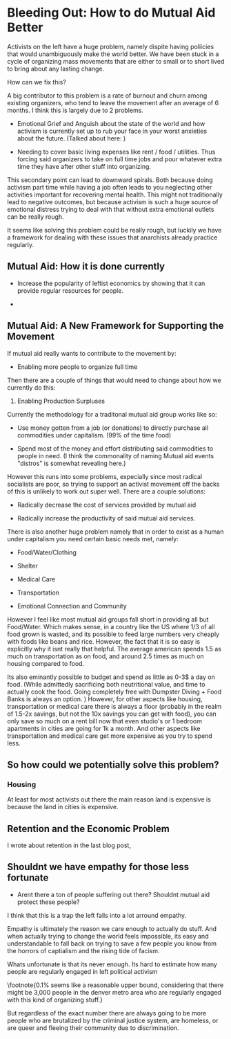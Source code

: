 # Bleeding Out: How to do Mutual Aid Better

Activists on the left have a huge problem, namely dispite having poliicies that would unambiguously make the world better. We have been stuck in a cycle of organizing mass movements that are either to small or to short lived to bring about any lasting change.

How can we fix this?

A big contributor to this problem is a rate of burnout and churn among existing organizers, who tend to leave the movement after an average of 6 months. I think this is largely due to 2 problems.

- Emotional Grief and Anguish about the state of the world and how activism is currently set up to rub your face in your worst anxieties about the future. (Talked about here: <link>)

- Needing to cover basic living expenses like rent / food / utilities. Thus forcing said organizers to take on full time jobs and pour whatever extra time they have after other stuff into organizing.

This secondary point can lead to downward spirals. Both because doing activism part time while having a job often leads to you neglecting other activities important for recovering mental health. This might not traditionally lead to negative outcomes, but because activism is such a huge source of emotional distress trying to deal with that without extra emotional outlets can be really rough.

It seems like solving this problem could be really rough, but luckily we have a framework for dealing with these issues that anarchists already practice regularly.

## Mutual Aid: How it is done currently

- Increase the popularity of leftist economics by showing that it can provide regular resources for people.

-

## Mutual Aid: A New Framework for Supporting the Movement

If mutual aid really wants to contribute to the movement by:

- Enabling more people to organize full time

Then there are a couple of things that would need to change about how we currently do this:

1. Enabling Production Surpluses

Currently the methodology for a traditonal mutual aid group works like so:

- Use money gotten from a job (or donations) to directly purchase all commodities under capitalism. (99% of the time food)

- Spend most of the money and effort distributing said commodities to people in need. (I think the commonality of naming Mutual aid events "distros" is somewhat revealing here.)

However this runs into some problems, expecially since most radical socialists are poor, so trying to support an activist movement off the backs of this is unlikely to work out super well. There are a couple solutions:

- Radically decrease the cost of services provided by mutual aid

- Radically increase the productivity of said mutual aid services.

There is also another huge problem namely that in order to exist as a human under capitalism you need certain basic needs met, namely:

- Food/Water/Clothing

- Shelter

- Medical Care

- Transportation

- Emotional Connection and Community

However I feel like most mutual aid groups fall short in providing all but Food/Water. Which makes sense, in a country like the US where 1/3 of all food grown is wasted, and its possible to feed large numbers very cheaply with foods like beans and rice. However, the fact that it is so easy is explicitly why it isnt really that helpful. The average american spends 1.5 as much on transportation as on food, and around 2.5 times as much on housing compared to food.

Its also eminantly possible to budget and spend as little as 0-3$ a day on food. (While admittedly sacrificing both neutritional value, and time to actually cook the food. Going completely free with Dumpster Diving + Food Banks is always an option. ) However, for other aspects like housing, transportation or medical care there is always a floor (probably in the realm of 1.5-2x savings, but not the 10x savings you can get with food), you can only save so much on a rent bill now that even studio's or 1 bedroom apartments in cities are going for 1k a month. And other aspects like transportation and medical care get more expensive as you try to spend less.

## So how could we potentially solve this problem?

### Housing

At least for most activists out there the main reason land is expensive is because the land in cities is expensive.

## Retention and the Economic Problem

I wrote about retention in the last blog post,

## Shouldnt we have empathy for those less fortunate

- Arent there a ton of people suffering out there? Shouldnt mutual aid protect these people?

I think that this is a trap the left falls into a lot arround empathy.

Empathy is ultimately the reason we care enough to actually do stuff. And when actually trying to change the world feels impossible, its easy and understandable to fall back on trying to save a few people you know from the horrors of captialism and the rising tide of facism.

Whats unfortunate is that its never enough. Its hard to estimate how many people are regularly engaged in left political activism

\footnote{0.1% seems like a reasonable upper bound, considering that there might be 3,000 people in the denver metro area who are regularly engaged with this kind of organizing stuff.}

But regardless of the exact number there are always going to be more people who are brutalized by the criminal justice system, are homeless, or are queer and fleeing their community due to discrimination.
